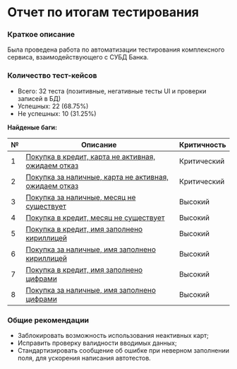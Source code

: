# Отчет по итогам тестирования
### Краткое описание
Была проведена работа по автоматизации тестирования комплексного сервиса, 
взаимодействующего с СУБД Банка.   

### Количество тест-кейсов

* Всего: 32 теста (позитивные, негативные тесты UI и проверки записей в БД)
* Успешных: 22 (68.75%)
* Не успешных: 10 (31.25%)

**Найденые баги:**

| № | Описание | Критичность| 
| ------ | ----------- |----------- |
| 1    | [Покупка в кредит, карта не активная, ожидаем отказ](https://github.com/Murrk/Diploma/issues/1) |Критический
| 2    | [Покупка за наличные, карта не активная, ожидаем отказ](https://github.com/Murrk/Diploma/issues/2) |Критический
| 3    | [Покупка за наличные, месяц не существует](https://github.com/Murrk/Diploma/issues/3) |Высокий
| 4    | [Покупка в кредит, месяц не существует](https://github.com/Murrk/Diploma/issues/4) |Высокий
| 5   | [Покупка в кредит, имя заполнено кириллицей](https://github.com/Murrk/Diploma/issues/5) | Высокий
| 6    | [Покупка за наличные, имя заполнено кириллицей](https://github.com/Murrk/Diploma/issues/6) |Высокий
| 7 | [Покупка в кредит, имя заполнено цифрами](https://github.com/Murrk/Diploma/issues/7) |Высокий 
| 8    | [Покупка за наличные, имя заполнено цифрами](https://github.com/Murrk/Diploma/issues/8) |Высокий


### Общие рекомендации
* Заблокировать возможность использования неактивных карт;
* Исправить проверку валидности вводимых данных; 
* Стандартизировать сообщение об ошибке при неверном заполнении поля, для ускорения написания автотестов.

